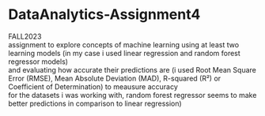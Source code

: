 # DataAnalytics-Assignment4<br>
FALL2023<br>
assignment to explore concepts of machine learning using at least two learning models (in my case i used linear regression and random forest regressor models)<br>
and evaluating how accurate their predictions are (i used Root Mean Square Error (RMSE), Mean Absolute Deviation (MAD), R-squared (R²) or Coefficient of Determination) to meausure accuracy<br>
for the datasets i was working with, random forest regressor seems to make better predictions in comparison to linear regression)

